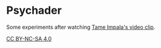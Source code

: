 # Psychader

Some experiments after watching [Tame Impala's video clip](https://www.youtube.com/watch?v=wycjnCCgUes).

[CC BY-NC-SA 4.0](https://creativecommons.org/licenses/by-nc-sa/4.0/)
